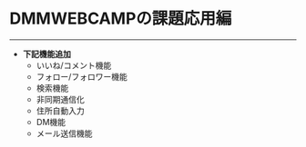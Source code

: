# DMMWEBCAMPの課題応用編

***

- **下記機能追加**
  - いいね/コメント機能
  - フォロー/フォロワー機能
  - 検索機能
  - 非同期通信化
  - 住所自動入力
  - DM機能
  - メール送信機能